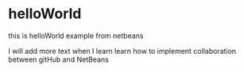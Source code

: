 # helloWorld
this is helloWorld example from netbeans

I will add more text when I learn learn how to implement collaboration between gitHub and NetBeans
